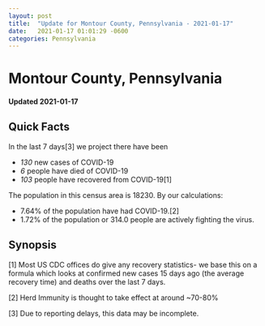 ```yaml
---
layout: post
title:  "Update for Montour County, Pennsylvania - 2021-01-17"
date:   2021-01-17 01:01:29 -0600
categories: Pennsylvania
---
```


# Montour County, Pennsylvania
#### Updated 2021-01-17

## Quick Facts

In the last 7 days[3] we project there have been
- *130* new cases of COVID-19
- *6* people have died of COVID-19
- *103* people have recovered from COVID-19[1]

The population in this census area is 18230. By our calculations:
- 7.64% of the population have had COVID-19.[2]
- 1.72% of the population or 314.0 people are actively fighting the virus.

## Synopsis




[1] Most US CDC offices do give any recovery statistics- we base this on a formula which looks at confirmed new cases
15 days ago (the average recovery time) and deaths over the last 7 days.

[2] Herd Immunity is thought to take effect at around ~70-80%

[3] Due to reporting delays, this data may be incomplete.
 
    